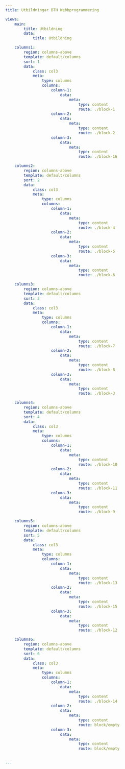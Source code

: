 ```yaml
---
title: Utbildningar BTH Webbprogrammering

views:
    main:
        title: Utbildning
        data:
            title: Utbildning

    columns1:
        region: columns-above
        template: default/columns
        sort: 1
        data:
            class: col3
            meta:
                type: columns
                columns:
                    column-1:
                        data:
                            meta:
                                type: content
                                route: ./block-1
                    column-2:
                        data:
                            meta:
                                type: content
                                route: ./block-2
                    column-3:
                        data:
                            meta:
                                type: content
                                route: ./block-16

    columns2:
        region: columns-above
        template: default/columns
        sort: 2
        data:
            class: col3
            meta:
                type: columns
                columns:
                    column-1:
                        data:
                            meta:
                                type: content
                                route: ./block-4
                    column-2:
                        data:
                            meta:
                                type: content
                                route: ./block-5
                    column-3:
                        data:
                            meta:
                                type: content
                                route: ./block-6

    columns3:
        region: columns-above
        template: default/columns
        sort: 3
        data:
            class: col3
            meta:
                type: columns
                columns:
                    column-1:
                        data:
                            meta:
                                type: content
                                route: ./block-7
                    column-2:
                        data:
                            meta:
                                type: content
                                route: ./block-8
                    column-3:
                        data:
                            meta:
                                type: content
                                route: ./block-3

    columns4:
        region: columns-above
        template: default/columns
        sort: 4
        data:
            class: col3
            meta:
                type: columns
                columns:
                    column-1:
                        data:
                            meta:
                                type: content
                                route: ./block-10
                    column-2:
                        data:
                            meta:
                                type: content
                                route: ./block-11
                    column-3:
                        data:
                            meta:
                                type: content
                                route: ./block-9

    columns5:
        region: columns-above
        template: default/columns
        sort: 5
        data:
            class: col3
            meta:
                type: columns
                columns:
                    column-1:
                        data:
                            meta:
                                type: content
                                route: ./block-13
                    column-2:
                        data:
                            meta:
                                type: content
                                route: ./block-15
                    column-3:
                        data:
                            meta:
                                type: content
                                route: ./block-12

    columns6:
        region: columns-above
        template: default/columns
        sort: 6
        data:
            class: col3
            meta:
                type: columns
                columns:
                    column-1:
                        data:
                            meta:
                                type: content
                                route: ./block-14
                    column-2:
                        data:
                            meta:
                                type: content
                                route: block/empty
                    column-3:
                        data:
                            meta:
                                type: content
                                route: block/empty


...
```

